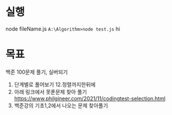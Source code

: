 # 실행
node fileName.js
```A:\Algorithm>node test.js```
hi

# 목표
백준 100문제 풀기, 실버되기
1. 단계별로 풀어보기 12.정렬까지한뒤에
2. 아래 링크에서 못푼문제 찾아 풀기
https://www.philgineer.com/2021/11/codingtest-selection.html
3. 백준강의 기초1,2에서 나오는 문제 찾아풀기